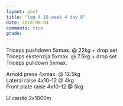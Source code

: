 ```yaml
---
layout: post
title: "log 4.18 week 4 day 6"
date: 2018-08-04
comments: true
grade:
---
```


Triceps pushdown 5xmax. @ 22kg + drop set   
Triceps ekstenzija 5xmax. @ 7.5kg + drop set  
Triceps pulldown 5xmax.  

Arnold press 4xmax. @ 12.5kg  
Lateral raise 4x10-12 @ 4kg  
Front plate raise 4x10-12 @ 5kg  

LI cardio 2x1000m     
